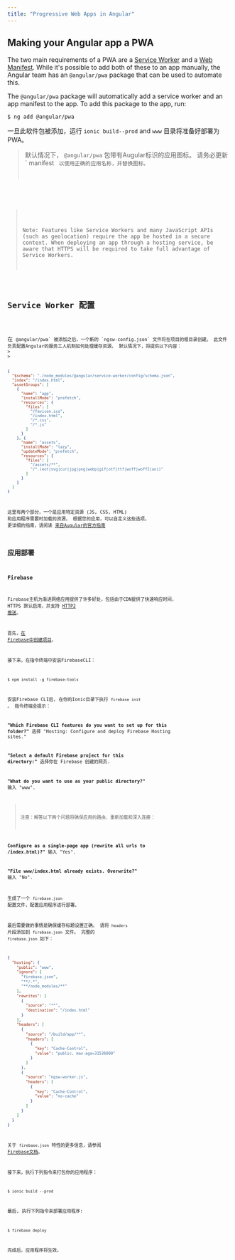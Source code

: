 ```yaml
---
title: "Progressive Web Apps in Angular"
---
```



## Making your Angular app a PWA


The two main requirements of a PWA are a <a href="https://developers.google.com/web/fundamentals/primers/service-workers/" target="_blank">Service Worker</a> and a <a href="https://developers.google.com/web/fundamentals/web-app-manifest/" target="_blank">Web Manifest</a>. While it's possible to add both of these to an app manually, the Angular team has an `@angular/pwa` package that can be used to automate this.

The `@angular/pwa` package will automatically add a service worker and an app manifest to the app. To add this package to the app, run:

```shell
$ ng add @angular/pwa
```

一旦此软件包被添加，运行 `ionic build--prod` and `www` 目录将准备好部署为 PWA。

> 默认情况下， `@angular/pwa` 包带有Augular标识的应用图标。 请务必更新 ` manifest <code> 以使用正确的应用名称，并替换图标。</p>
</blockquote>

<blockquote spaces-before="0">
  <p spaces-before="0">Note: Features like Service Workers and many JavaScript APIs (such as geolocation) require the app be hosted in a secure context. When deploying an app through a hosting service, be aware that HTTPS will be required to take full advantage of Service Workers.</p>
</blockquote>

<h2 spaces-before="0">Service Worker 配置</h2>

<p spaces-before="0">在 <code>@angular/pwa` 被添加之后，一个新的 `ngsw-config.json` 文件将在项目的根目录创建。 此文件负责配置Angular的服务工人机制如何处理缓存资源。 默认情况下，将提供以下内容：
> 
>

```json
{
  "$schema": "./node_modules/@angular/service-worker/config/schema.json",
  "index": "/index.html",
  "assetGroups": [
    {
      "name": "app",
      "installMode": "prefetch",
      "resources": {
        "files": [
          "/favicon.ico",
          "/index.html",
          "/*.css",
          "/*.js"
        ]
      }
    }, {
      "name": "assets",
      "installMode": "lazy",
      "updateMode": "prefetch",
      "resources": {
        "files": [
          "/assets/**",
          "/*.(eot|svg|cur|jpg|png|webp|gif|otf|ttf|woff|woff2|ani)"
        ]
      }
    }
  ]
}
```


这里有两个部分，一个是应用特定资源 (JS, CSS, HTML) 和应用程序需要时加载的资源。 根据您的应用，可以自定义这些选项。 更详细的指南，请阅读 [来自Augular的官方指南](https://angular.io/guide/service-worker-config)

## 应用部署

### Firebase

Firebase主机为渐进网络应用提供了许多好处，包括由于CDN提供了快速响应时间， HTTPS 默认启用，并支持 [HTTP2 推送](https://firebase.googleblog.com/2016/09/http2-comes-to-firebase-hosting.html)。

首先，[在 Firebase中创建项目](https://console.firebase.google.com)。

接下来，在指令终端中安装FirebaseCLI：

```shell
$ npm install -g firebase-tools
```


安装Firebase CLI后, 在你的Ionic目录下执行 `firebase init` 。 指令终端会提示：

**"Which Firebase CLI features do you want to set up for this folder?"**  选择 "Hosting: Configure and deploy Firebase Hosting sites."

**"Select a default Firebase project for this directory:"** 选择你在 Firebase 创建的网页.

**"What do you want to use as your public directory?"** 输入 "www".

> 注意：解答以下两个问题将确保应用的路由、重新加载和深入连接：

**Configure as a single-page app (rewrite all urls to /index.html)?"** 输入 "Yes".

**"File www/index.html already exists. Overwrite?"** 输入 "No".

生成了一个 `firebase.json` 配置文件，配置应用程序进行部署。

最后需要做的事情是确保缓存标题设置正确。 请将 `headers` 片段添加到 `firebase.json` 文件。 完整的 `firebase.json` 如下：

```json
{
  "hosting": {
    "public": "www",
    "ignore": [
      "firebase.json",
      "**/.*",
      "**/node_modules/**"
    ],
    "rewrites": [
      {
        "source": "**",
        "destination": "/index.html"
      }
    ],
    "headers": [
      {
        "source": "/build/app/**",
        "headers": [
          {
            "key": "Cache-Control",
            "value": "public, max-age=31536000"
          }
        ]
      },
      {
        "source": "ngsw-worker.js",
        "headers": [
          {
            "key": "Cache-Control",
            "value": "no-cache"
          }
        ]
      }
    ]
  }
}
```


关于 `firebase.json` 特性的更多信息，请参阅 [ Firebase文档](https://firebase.google.com/docs/hosting/full-config#section-firebase-json)。

接下来，执行下列指令来打包你的应用程序：

```shell
$ ionic build --prod
```


最后, 执行下列指令来部署应用程序:

```shell
$ firebase deploy
```


完成后，应用程序将生效。
